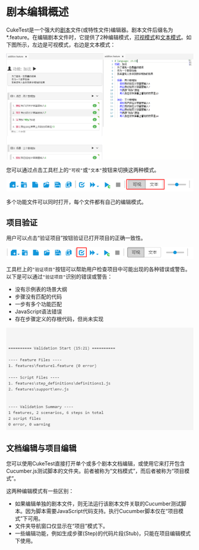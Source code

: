 # 剧本编辑概述

CukeTest是一个强大的[剧本](/cucumber/concepts.md#feature)文件(或特性文件)编辑器。剧本文件后缀名为*.feature。在编辑剧本文件时，它提供了2种编辑模式，[可视模式](/features/visual_mode.md)和[文本模式](/features/text_mode.md)。如下图所示，左边是可视模式，右边是文本模式： 

![](assets/visual_vs_text.png)
 
 您可以通过点击工具栏上的`"可视"`或`"文本"`按钮来切换这两种模式。

![](assets/toolbar_visual.png)

多个功能文件可以同时打开，每个文件都有自己的编辑模式。 

## 项目验证<a id="validate"></a>
用户可以点击“验证项目”按钮验证已打开项目的正确一致性。 

![](assets/toolbar_validate.png)


工具栏上的`"验证项目"`按钮可以帮助用户检查项目中可能出现的各种错误或警告。以下是可以通过`"验证项目"`识别的错误或警告：

* 没有示例表的场景大纲
* 步骤没有匹配的代码
* 一步有多个功能匹配
* JavaScript语法错误
* 存在步骤定义的存根代码，但尚未实现
 
 ![](assets/validate_result.png)

## 文档编辑与项目编辑
您可以使用CukeTest直接打开单个或多个剧本文档编辑，或使用它来打开包含Cucumber.js测试脚本的文件夹。前者被称为“文档模式”，而后者被称为“项目模式”。

这两种编辑模式有一些区别：
* 如果编辑单独的剧本文件，则无法运行该剧本文件关联的Cucumber测试脚本。因为脚本需要JavaScript代码支持。执行Cucumber脚本仅在“项目模式”下可用。
* 文件夹导航窗口仅显示在“项目”模式下。
* 一些编辑功能，例如生成步骤(Step)的代码片段(Stub)，只能在项目编辑模式下使用。